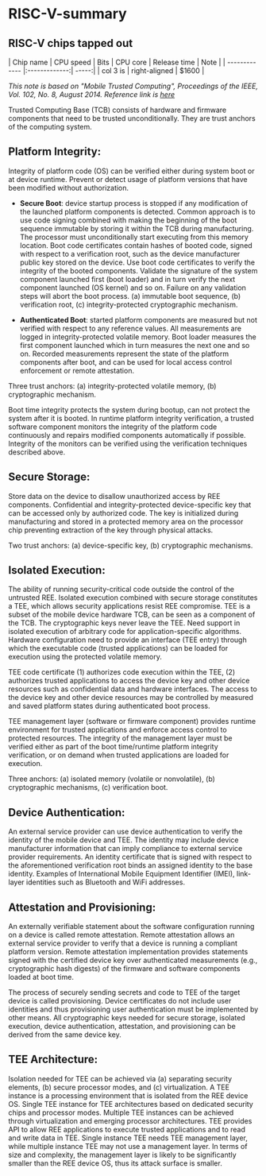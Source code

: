 # RISC-V-summary
## RISC-V chips tapped out 

| Chip name     | CPU speed     | Bits  | CPU core  | Release time | Note |
| ------------- |:-------------:| -----:|
| col 3 is      | right-aligned | $1600 |

*This note is based on "Mobile Trusted Computing", Proceedings of the IEEE, Vol. 102, No. 8, August 2014. Reference link is [here](http://ieeexplore.ieee.org/document/6856168/)*

Trusted Computing Base (TCB) consists of hardware and firmware components that need to be trusted unconditionally. They are trust anchors of the computing system.

## Platform Integrity: 
Integrity of platform code (OS) can be verified either during system boot or at device runtime. Prevent or detect usage of platform versions that have been modified without authorization.

* **Secure Boot**: device startup process is stopped if any modification of the launched platform components is detected. Common approach is to use code signing combined with making the beginning of the boot sequence immutable by storing it within the TCB during manufacturing. The processor must unconditionally start executing from this memory location. Boot code certificates contain hashes of booted code, signed with respect to a verification root, such as the device manufacturer public key stored on the device. Use boot code certificates to verify the integrity of the booted components. Validate the signature of the system component launched first (boot loader) and in turn verify the next component launched (OS kernel) and so on. Failure on any validation steps will abort the boot process. (a) immutable boot sequence, (b) verification root, (c) integrity-protected cryptographic mechanism.

* **Authenticated Boot**: started platform components are measured but not verified with respect to any reference values. All measurements are logged in integrity-protected volatile memory. Boot loader measures the first component launched which in turn measures the next one and so on. Recorded measurements represent the state of the platform components after boot, and can be used for local access control enforcement or remote attestation. 

Three trust anchors: (a) integrity-protected volatile memory, (b) cryptographic mechanism.

Boot time integrity protects the system during bootup, can not protect the system after it is booted. In runtime platform integrity verification, a trusted software component monitors the integrity of the platform code continuously and repairs modified components automatically if possible. Integrity of the monitors can be verified using the verification techniques described above.

## Secure Storage: 
Store data on the device to disallow unauthorized access by REE components. Confidential and integrity-protected device-specific key that can be accessed only by authorized code. The key is initialized during manufacturing and stored in a protected memory area on the processor chip preventing extraction of the key through physical attacks. 

Two trust anchors: (a) device-specific key, (b) cryptographic mechanisms.

## Isolated Execution:
The ability of running security-critical code outside the control of the untrusted REE. Isolated execution combined with secure storage constitutes a TEE, which allows security applications resist REE compromise. TEE is a subset of the mobile device hardware TCB, can be seen as a component of the TCB. The cryptographic keys never leave the TEE. Need support in isolated execution of arbitrary code for application-specific algorithms. Hardware configuration need to provide an interface (TEE entry) through which the executable code (trusted applications) can be loaded for execution using the protected volatile memory.

TEE code certificate (1) authorizes code execution within the TEE, (2) authorizes trusted applications to access the device key and other device resources such as confidential data and hardware interfaces. The access to the device key and other device resources may be controlled by measured and saved platform states during authenticated boot process.

TEE management layer (software or firmware component) provides runtime environment for trusted applications and enforce access control to protected resources. The integrity of the management layer must be verified either as part of the boot time/runtime platform integrity verification, or on demand when trusted applications are loaded for execution. 

Three anchors: (a) isolated memory (volatile or nonvolatile), (b) cryptographic mechanisms, (c) verification boot.

## Device Authentication:
An external service provider can use device authentication to verify the identity of the mobile device and TEE. The identity may include device manufacturer information that can imply compliance to external service provider requirements. An identity certificate that is signed with respect to the aforementioned verification root binds an assigned identity to the base identity. Examples of International Mobile Equipment Identifier (IMEI), link-layer identities such as Bluetooth and WiFi addresses.

## Attestation and Provisioning:
An externally verifiable statement about the software configuration running on a device is called remote attestation. Remote attestation allows an external service provider to verify that a device is running a compliant platform version. Remote attestation implementation provides statements signed with the certified device key over authenticated measurements (e.g., cryptographic hash digests) of the firmware and software components loaded at boot time. 

The process of securely sending secrets and code to TEE of the target device is called provisioning. Device certificates do not include user identities and thus provisioning user authentication must be implemented by other means. All cryptographic keys needed for secure storage, isolated execution, device authentication, attestation, and provisioning can be derived from the same device key. 

## TEE Architecture:
Isolation needed for TEE can be achieved via (a) separating security elements, (b) secure processor modes, and (c) virtualization. A TEE instance is a processing environment that is isolated from the REE device OS. Single TEE instance for TEE architectures based on dedicated security chips and processor modes. Multiple TEE instances can be achieved through virtualization and emerging processor architectures. TEE provides API to allow REE applications to execute trusted applications and to read and write data in TEE. Single instance TEE needs TEE management layer, while multiple instance TEE may not use a management layer. In terms of size and complexity, the management layer is likely to be significantly smaller than the REE device OS, thus its attack surface is smaller. 



